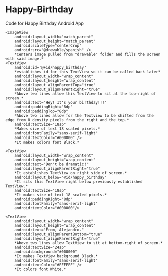 # Happy-Birthday
Code for Happy Birthday Android App
<?xml version="1.0" encoding="utf-8"?>
<RelativeLayout xmlns:android="http://schemas.android.com/apk/res/android"
    xmlns:app="http://schemas.android.com/apk/res-auto"
    xmlns:tools="http://schemas.android.com/tools"
    android:layout_width="match_parent"
    android:layout_height="match_parent"
    tools:context="com.example.android.happybirthday.MainActivity">

    <ImageView
        android:layout_width="match_parent"
        android:layout_height="match_parent"
        android:scaleType="centerCrop"
        android:src="@drawable/spanish" />
        *Centers image pulled from "drawable" folder and fills the screen with said image.*
    <TextView
        android:id='@+id/happy_birthday'
        *establishes id for this TextView so it can be called back later*
        android:layout_width="wrap_content"
        android:layout_height="wrap_content"
        android:layout_alignParentTop="true"
        android:layout_alignParentRight="true"
        *Above two lines allow this TextView to sit at the top-right of screen.*
        android:text="Hey! It's your birthday!!!"
        android:paddingRight="8dp"
        android:paddingTop="8dp"
        *Above two lines allow for the Textview to be shifted from the edge from 8 density pixels from the right and the top.*
        android:textSize="18sp"
        *Makes size of text 18 scaled pixels.*
        android:fontFamily="sans-serif-light"
        android:textColor="#000000" />
        *It makes colors font Black.*

    <TextView
        android:layout_width="wrap_content"
        android:layout_height="wrap_content"
        android:text="Don't be dramatic!"
        android:layout_alignParentRight="true"
        *It establishes TextView on right side of screen.*
        android:layout_below="@id/happy_birthday"
        *It sits this TextView right below previously established TextView.*
        android:textSize="18sp"
        *It makes size of text 18 scaled pixels.*
        android:paddingRight="8dp"
        android:fontFamily="sans-serif-light"
        android:textColor="#000000"/>

    <TextView
        android:layout_width="wrap_content"
        android:layout_height="wrap_content"
        android:text="From, Alejandro."
        android:layout_alignParentBottom="true"
        android:layout_alignParentRight="true"
        *Above two lines allow TextView to sit at bottom-right of screen.*
        android:textSize="24sp"
        android:background="#000000"
        *It makes TextView background Black.*
        android:fontFamily="sans-serif-light"
        android:textColor="#FFFFFF" />
        *It colors font White.*

</RelativeLayout>
